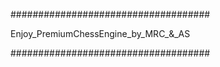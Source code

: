 ####################################

Enjoy_PremiumChessEngine_by_MRC_&_AS

####################################
